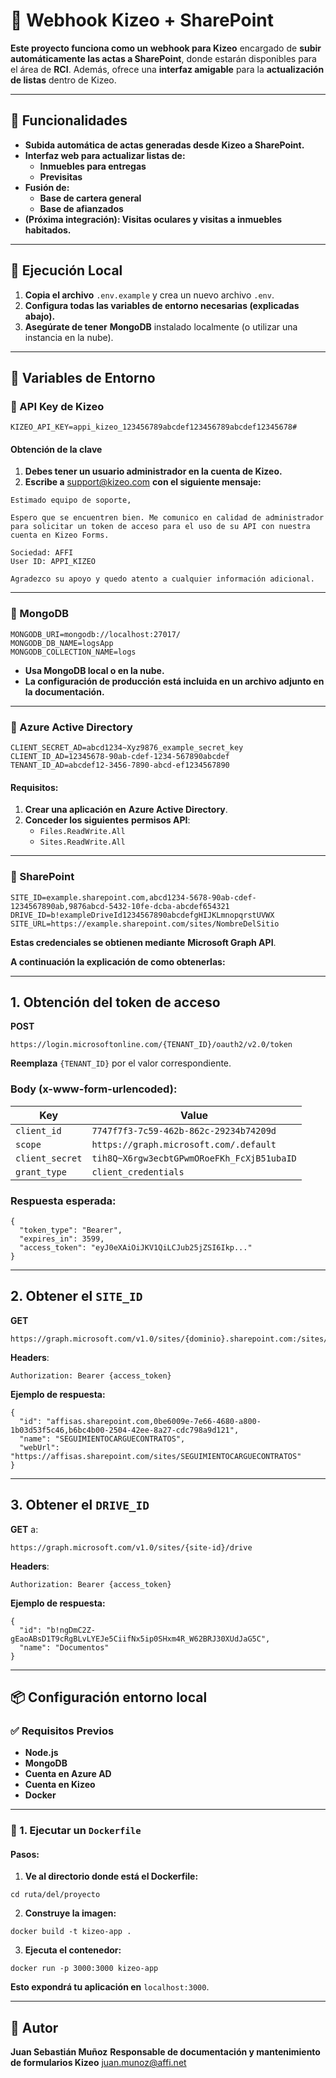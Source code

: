 # 📄 Webhook Kizeo + SharePoint

**Este proyecto funciona como un** **webhook para Kizeo** encargado de **subir automáticamente las actas a SharePoint**, donde estarán disponibles para el área de **RCI**. Además, ofrece una **interfaz amigable** para la **actualización de listas** dentro de Kizeo.

---

## 🎯 Funcionalidades

* **Subida automática de actas generadas desde Kizeo a SharePoint.**
* **Interfaz web para actualizar listas de:**
  * **Inmuebles para entregas**
  * **Previsitas**
* **Fusión de:**
  * **Base de cartera general**
  * **Base de afianzados**
* **(Próxima integración): Visitas oculares y visitas a inmuebles habitados.**

---

## 🚀 Ejecución Local

1. **Copia el archivo** `.env.example` y crea un nuevo archivo `.env`.
2. **Configura todas las variables de entorno necesarias (explicadas abajo).**
3. **Asegúrate de tener** **MongoDB** instalado localmente (o utilizar una instancia en la nube).

---

## 🔐 Variables de Entorno

### 🔸 API Key de Kizeo

```
KIZEO_API_KEY=appi_kizeo_123456789abcdef123456789abcdef12345678#
```

#### Obtención de la clave

1. **Debes tener un usuario administrador en la cuenta de Kizeo.**
2. **Escribe a** [support@kizeo.com](mailto:support@kizeo.com) **con el siguiente mensaje:**

```
Estimado equipo de soporte,

Espero que se encuentren bien. Me comunico en calidad de administrador para solicitar un token de acceso para el uso de su API con nuestra cuenta en Kizeo Forms.

Sociedad: AFFI  
User ID: APPI_KIZEO

Agradezco su apoyo y quedo atento a cualquier información adicional.
```

---

### 🔸 MongoDB

```
MONGODB_URI=mongodb://localhost:27017/
MONGODB_DB_NAME=logsApp
MONGODB_COLLECTION_NAME=logs
```

* **Usa MongoDB local o en la nube.**
* **La configuración de producción está incluida en un archivo adjunto en la documentación.**

---

### 🔸 Azure Active Directory

```
CLIENT_SECRET_AD=abcd1234~Xyz9876_example_secret_key
CLIENT_ID_AD=12345678-90ab-cdef-1234-567890abcdef
TENANT_ID_AD=abcdef12-3456-7890-abcd-ef1234567890
```

#### Requisitos:

1. **Crear una aplicación en** **Azure Active Directory**.
2. **Conceder los siguientes** **permisos API**:
   * `Files.ReadWrite.All`
   * `Sites.ReadWrite.All`

---

### 🔸 SharePoint

```
SITE_ID=example.sharepoint.com,abcd1234-5678-90ab-cdef-1234567890ab,9876abcd-5432-10fe-dcba-abcdef654321
DRIVE_ID=b!exampleDriveId1234567890abcdefgHIJKLmnopqrstUVWX
SITE_URL=https://example.sharepoint.com/sites/NombreDelSitio
```

**Estas credenciales se obtienen mediante** **Microsoft Graph API**.

**A continuación la explicación de como obtenerlas:**

---

## 1. Obtención del token de acceso

**POST**

```
https://login.microsoftonline.com/{TENANT_ID}/oauth2/v2.0/token
```

**Reemplaza** `{TENANT_ID}` por el valor correspondiente.

### Body (x-www-form-urlencoded):

| **Key**     | **Value**                              |
| ----------------- | -------------------------------------------- |
| `client_id`     | `7747f7f3-7c59-462b-862c-29234b74209d`     |
| `scope`         | `https://graph.microsoft.com/.default`     |
| `client_secret` | `tih8Q~X6rgw3ecbtGPwmORoeFKh_FcXjB51ubaID` |
| `grant_type`    | `client_credentials`                       |

### Respuesta esperada:

```
{
  "token_type": "Bearer",
  "expires_in": 3599,
  "access_token": "eyJ0eXAiOiJKV1QiLCJub25jZSI6Ikp..."
}
```

---

## 2. Obtener el `SITE_ID`

**GET**

```
https://graph.microsoft.com/v1.0/sites/{dominio}.sharepoint.com:/sites/{nombre_del_sitio}
```

**Headers**:

```
Authorization: Bearer {access_token}
```

**Ejemplo de respuesta:**

```
{
  "id": "affisas.sharepoint.com,0be6009e-7e66-4680-a800-1b03d53f5c46,b6bc4b00-2504-42ee-8a27-cdc798a9d121",
  "name": "SEGUIMIENTOCARGUECONTRATOS",
  "webUrl": "https://affisas.sharepoint.com/sites/SEGUIMIENTOCARGUECONTRATOS"
}
```

---

## 3. Obtener el `DRIVE_ID`

**GET** a:

```
https://graph.microsoft.com/v1.0/sites/{site-id}/drive
```

**Headers**:

```
Authorization: Bearer {access_token}
```

**Ejemplo de respuesta:**

```
{
  "id": "b!ngDmC2Z-gEaoABsD1T9cRgBLvLYEJe5CiifNx5ip0SHxm4R_W62BRJ30XUdJaG5C",
  "name": "Documentos"
}
```

---

## 📦 Configuración entorno local

### ✅ Requisitos Previos

* **Node.js**
* **MongoDB**
* **Cuenta en Azure AD**
* **Cuenta en Kizeo**
* **Docker**

---

### 🔧 1. Ejecutar un `Dockerfile`

#### Pasos:

1. **Ve al directorio donde está  el Dockerfile:**

```
cd ruta/del/proyecto
```

2. **Construye la imagen:**

```
docker build -t kizeo-app .
```

3. **Ejecuta el contenedor:**

```
docker run -p 3000:3000 kizeo-app
```

**Esto expondrá tu aplicación en** `localhost:3000`.

---

## 👤 Autor

**Juan Sebastián Muñoz**
**Responsable de documentación y mantenimiento de formularios Kizeo**
[juan.munoz@affi.net](mailto:juan.munoz@affi.net)
